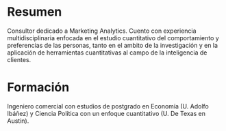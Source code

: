 # Resumen 

Consultor dedicado a Marketing Analytics. Cuento con experiencia multidisciplinaria enfocada en el estudio cuantitativo del comportamiento y preferencias de las personas, tanto en el ambito de la investigación y en la aplicación de herramientas cuantitativas al campo de la inteligencia de clientes. 

# Formación 

Ingeniero comercial con estudios de postgrado en Economía (U. Adolfo Ibáñez) y Ciencia Política con un enfoque cuantitativo (U. De Texas en Austin). 